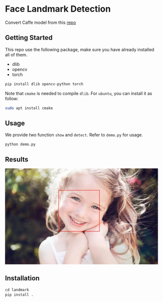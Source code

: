 # Face Landmark Detection
Convert Caffe model from this [repo](https://github.com/lsy17096535/face-landmark/blob/master/face_landmark.py)


## Getting Started
This repo use the following package, make sure you have already installed all of them.
+ dlib
+ opencv
+ torch

```bash
pip install dlib opencv-python torch
```
Note that `cmake` is needed to compile `dlib`. For `ubuntu`, you can install it as follow:
```bash
sudo apt install cmake
```

## Usage
We provide two function `show` and `detect`. Refer to `demo.py` for usage. 
```
python demo.py
```

## Results
![](./results/timg.jpeg)

## Installation
```
cd landmark
pip install .
```